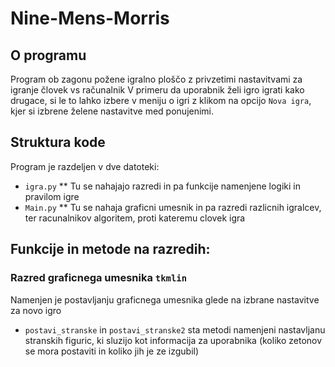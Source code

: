 # Nine-Mens-Morris

## O programu

Program ob zagonu požene igralno ploščo z privzetimi nastavitvami za igranje človek vs računalnik
V primeru da uporabnik želi igro igrati kako drugace, si le to lahko izbere v meniju o igri z klikom na opcijo `Nova igra`, kjer si izbrene želene nastavitve med ponujenimi.

## Struktura kode

Program je razdeljen v dve datoteki:
* `igra.py`
    ** Tu se nahajajo razredi in pa funkcije namenjene logiki in pravilom igre
* `Main.py`
    ** Tu se nahaja graficni umesnik in pa razredi razlicnih igralcev, ter racunalnikov algoritem, proti kateremu clovek igra
    
## Funkcije in metode na razredih:

### Razred graficnega umesnika `tkmlin`

Namenjen je postavljanju graficnega umesnika glede na izbrane nastavitve za novo igro

* `postavi_stranske` in `postavi_stranske2` sta metodi namenjeni nastavljanu stranskih figuric, ki sluzijo kot informacija za uporabnika (koliko zetonov se mora postaviti in koliko jih je ze izgubil)

